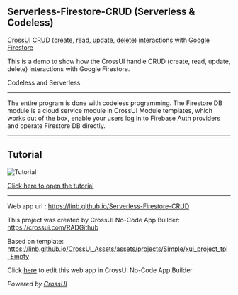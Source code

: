 ## Serverless-Firestore-CRUD  (Serverless & Codeless)


[CrossUI CRUD (create, read, update, delete) interactions with Google Firestore](https://linb.github.io/Serverless-Firestore-CRUD)

This is a demo to show how the CrossUI handle CRUD (create, read, update, delete) interactions with Google Firestore.

Codeless and Serverless.

<hr>

The entire program is done with codeless programming. The Firestore DB module is a cloud service module in CrossUI Module templates, which works out of the box, enable your users log in to Firebase Auth providers and operate Firestore DB directly.

<hr>

## Tutorial

![Tutorial](https://linb.github.io/Serverless-Firestore-CRUD/tutorial.png)

[Click here to open the tutorial](https://www.slideshare.net/JackLee116/crossui-tutorial-crud)


<hr>

Web app url : https://linb.github.io/Serverless-Firestore-CRUD

This project was created by CrossUI No-Code App Builder: https://crossui.com/RADGithub

Based on template: https://linb.github.io/CrossUI_Assets/assets/projects/Simple/xui_project_tpl_Empty

Click [here](https://crossui.com/RADGithub/#!from=github&owner=linb&repo=Serverless-Firestore-CRUD) to edit this web app in CrossUI No-Code App Builder

<i>Powered by [CrossUI](https://crossui.com)</i>
